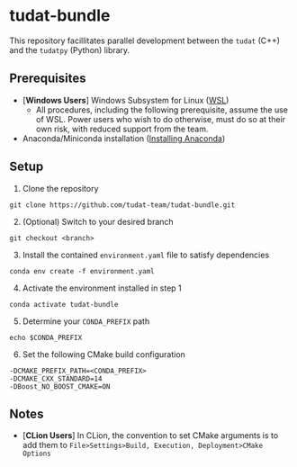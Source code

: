 # tudat-bundle

This repository facillitates parallel development between the `tudat` (C++) and the
`tudatpy` (Python) library.

## Prerequisites

- [**Windows Users**] Windows Subsystem for Linux ([WSL](https://docs.microsoft.com/en-us/windows/wsl/install-win10))
  - All procedures, including the following prerequisite, assume the use of WSL. Power users who wish to do otherwise,
    must do so at their own risk, with reduced support from the team.
- Anaconda/Miniconda installation ([Installing Anaconda](https://tudat-space.readthedocs.io/en/latest/_src_first_steps/tudat_py.html#installing-anaconda))

## Setup

1. Clone the repository 

````
git clone https://github.com/tudat-team/tudat-bundle.git
````

2. (Optional) Switch to your desired branch

````
git checkout <branch>
````

3. Install the contained `environment.yaml` file to satisfy dependencies

````
conda env create -f environment.yaml
````

4. Activate the environment installed in step 1

````
conda activate tudat-bundle
````

5. Determine your `CONDA_PREFIX` path

````
echo $CONDA_PREFIX
````

6. Set the following CMake build configuration

````
-DCMAKE_PREFIX_PATH=<CONDA_PREFIX>
-DCMAKE_CXX_STANDARD=14
-DBoost_NO_BOOST_CMAKE=ON
````

## Notes

- [**CLion Users**] In CLion, the convention to set CMake arguments
  is to add them to `File>Settings>Build, Execution, Deployment>CMake Options`
